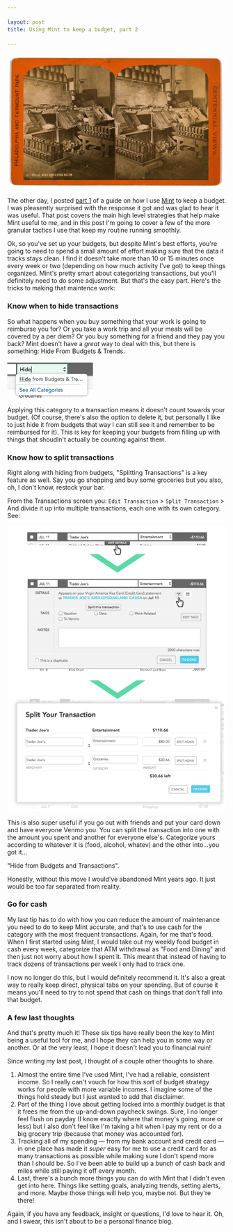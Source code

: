 ```yaml
---

layout: post
title: Using Mint to keep a budget, part 2

---
```

<a title="Philadelphia Mint smelting room (Library of Congress)" href="https://www.loc.gov/resource/ppmsca.09415/"><img class="framed" src="/img/2015/minty-fresh-2/smelting-room.jpg" alt="Philadelphia Mint smelting room (Library of Congress)"></a>

The other day, I posted [part 1](/2015/07/13/minty-fresh) of a guide on how I use [Mint](http://mint.com) to keep a budget. I was pleasently surprised with the response it got and was glad to hear it was useful. That post covers the main high level strategies that help make Mint useful to me, and in this post I'm going to cover a few of the more granular tactics I use that keep my routine running smoothly. 
 
<!--more-->

Ok, so you've set up your budgets, but despite Mint's best efforts, you're going to need to spend a small amount of effort making sure that the data it tracks stays clean. I find it doesn't take more than 10 or 15 minutes once every week or two (depending on how much activity I've got) to keep things organized. Mint's pretty smart about categorizing transactions, but you'll definitely need to do some adjustment. But that's the easy part. Here's the tricks to making that maintence work:

### Know when to hide transactions
So what happens when you buy something that your work is going to reimburse you for? Or you take a work trip and all your meals will be covered by a per diem? Or you buy something for a friend and they pay you back? Mint doesn't have a *great* way to deal with this, but there is something: Hide From Budgets & Trends. 

![Hide Transactions](/img/2015/minty-fresh-2/hide.png)

Applying this category to a transaction means it doesn't count towards your budget. (Of course, there's also the option to delete it, but personally I like to just hide it from budgets that way I can still see it and remember to be reimbursed for it). This is key for keeping your budgets from filling up with things that shoudln't actually be counting against them.

### Know how to split transactions
Right along with hiding from budgets, "Splitting Transactions" is a key feature as well. Say you go shopping and buy some groceries but you also, oh, I don't know, restock your bar.

From the Transactions screen you: `Edit Transaction` > `Split Transaction` > And divide it up into multiple transactions, each one with its own category. See:

![Split Transactions](/img/2015/minty-fresh-2/split.png)

This is also super useful if you go out with friends and put your card down and have everyone Venmo you. You can split the transaction into one with the amount you spent and another for everyone else's. Categorize yours according to whatever it is (food, alcohol, whatev) and the other into...you got it...

"Hide from Budgets and Transactions".

Honestly, without this move I would've abandoned Mint years ago. It just would be too far separated from reality.

### Go for cash
My last tip has to do with how you can reduce the amount of maintenance you need to do to keep Mint accurate, and that's to use cash for the category with the most frequent transactions. Again, for me that's food. When I first started using Mint, I would take out my weekly food budget in cash every week, categorize that ATM withdrawal as "Food and Dining" and then just not worry about how I spent it. This meant that instead of having to track dozens of transactions per week I only had to track one. 

I now no longer do this, but I would definitely recommend it. It's also a great way to really keep direct, physical tabs on your spending. But of course it means you'll need to try to not spend that cash on things that don't fall into that budget. 

### A few last thoughts
And that's pretty much it! These six tips have really been the key to Mint being a useful tool for me, and I hope they can help you in some way or another. Or at the very least, I hope it doesn't lead you to financial ruin!

Since writing my last post, I thought of a couple other thoughts to share.

1. Almost the entire time I've used Mint, I've had a reliable, consistent income. So I really can't vouch for how this sort of budget strategy works for people with more variable incomes. I imagine some of the things hold steady but I just wanted to add that disclaimer.
2. Part of the thing I love about getting locked into a monthly budget is that it frees me from the up-and-down paycheck swings. Sure, I no longer feel flush on payday (I know exactly where that money's going, more or less) but I also don't feel like I'm taking a hit when I pay my rent or do a big grocery trip (because that money was accounted for). 
3. Tracking all of my spending — from my bank account and credit card — in one place has made it *super* easy for me to use a credit card for as many transactions as possible while making sure I don't spend more than I should be. So I've been able to build up a bunch of cash back and miles while still paying it off every month. 
4. Last, there's a bunch more things you can do with Mint that I didn't even get into here. Things like setting goals, analyzing trends, setting alerts, and more. Maybe those things will help you, maybe not. But they're there!

Again, if you have any feedback, insight or questions, I'd love to hear it. Oh, and I swear, this isn't about to be a personal finance blog.